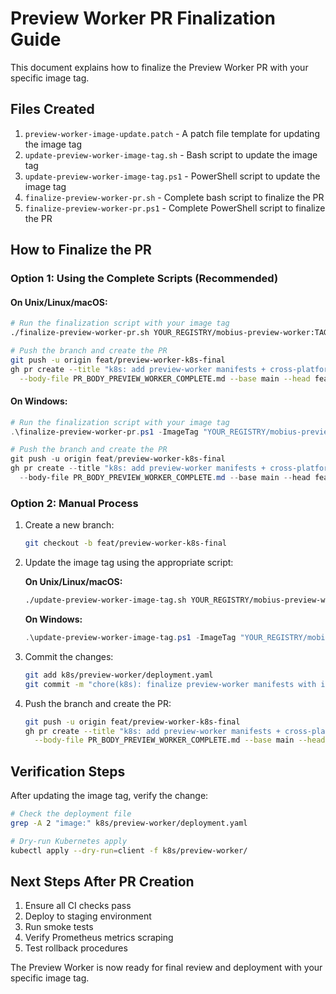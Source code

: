 # Preview Worker PR Finalization Guide

This document explains how to finalize the Preview Worker PR with your specific image tag.

## Files Created

1. `preview-worker-image-update.patch` - A patch file template for updating the image tag
2. `update-preview-worker-image-tag.sh` - Bash script to update the image tag
3. `update-preview-worker-image-tag.ps1` - PowerShell script to update the image tag
4. `finalize-preview-worker-pr.sh` - Complete bash script to finalize the PR
5. `finalize-preview-worker-pr.ps1` - Complete PowerShell script to finalize the PR

## How to Finalize the PR

### Option 1: Using the Complete Scripts (Recommended)

#### On Unix/Linux/macOS:
```bash
# Run the finalization script with your image tag
./finalize-preview-worker-pr.sh YOUR_REGISTRY/mobius-preview-worker:TAG

# Push the branch and create the PR
git push -u origin feat/preview-worker-k8s-final
gh pr create --title "k8s: add preview-worker manifests + cross-platform deployment tooling (BullMQ preview worker)" \
  --body-file PR_BODY_PREVIEW_WORKER_COMPLETE.md --base main --head feat/preview-worker-k8s-final
```

#### On Windows:
```powershell
# Run the finalization script with your image tag
.\finalize-preview-worker-pr.ps1 -ImageTag "YOUR_REGISTRY/mobius-preview-worker:TAG"

# Push the branch and create the PR
git push -u origin feat/preview-worker-k8s-final
gh pr create --title "k8s: add preview-worker manifests + cross-platform deployment tooling (BullMQ preview worker)" \
  --body-file PR_BODY_PREVIEW_WORKER_COMPLETE.md --base main --head feat/preview-worker-k8s-final
```

### Option 2: Manual Process

1. Create a new branch:
   ```bash
   git checkout -b feat/preview-worker-k8s-final
   ```

2. Update the image tag using the appropriate script:
   
   **On Unix/Linux/macOS:**
   ```bash
   ./update-preview-worker-image-tag.sh YOUR_REGISTRY/mobius-preview-worker:TAG
   ```
   
   **On Windows:**
   ```powershell
   .\update-preview-worker-image-tag.ps1 -ImageTag "YOUR_REGISTRY/mobius-preview-worker:TAG"
   ```

3. Commit the changes:
   ```bash
   git add k8s/preview-worker/deployment.yaml
   git commit -m "chore(k8s): finalize preview-worker manifests with image tag YOUR_REGISTRY/mobius-preview-worker:TAG"
   ```

4. Push the branch and create the PR:
   ```bash
   git push -u origin feat/preview-worker-k8s-final
   gh pr create --title "k8s: add preview-worker manifests + cross-platform deployment tooling (BullMQ preview worker)" \
     --body-file PR_BODY_PREVIEW_WORKER_COMPLETE.md --base main --head feat/preview-worker-k8s-final
   ```

## Verification Steps

After updating the image tag, verify the change:

```bash
# Check the deployment file
grep -A 2 "image:" k8s/preview-worker/deployment.yaml

# Dry-run Kubernetes apply
kubectl apply --dry-run=client -f k8s/preview-worker/
```

## Next Steps After PR Creation

1. Ensure all CI checks pass
2. Deploy to staging environment
3. Run smoke tests
4. Verify Prometheus metrics scraping
5. Test rollback procedures

The Preview Worker is now ready for final review and deployment with your specific image tag.